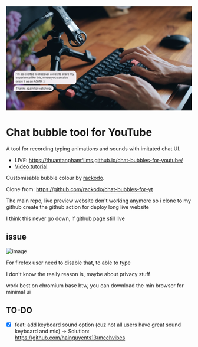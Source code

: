 ![cover](./cover.jpg)

Chat bubble tool for YouTube
============================

A tool for recording typing animations and sounds with imitated chat UI.

- LIVE: https://thuantanphamfilms.github.io/chat-bubbles-for-youtube/
- [Video tutorial](https://youtu.be/zu_vqAWHy_E)

Customisable bubble colour by [rackodo](https://github.com/rackodo).

Clone from: https://github.com/rackodo/chat-bubbles-for-yt

The main repo, live preview website don't working anymore so i clone to my github create the github action for deploy long live website

I think this never go down, if github page still live


## issue

![image](https://github.com/licitfree/chat-bubbles-for-youtube/assets/40050527/da7f8c8c-ecbc-49af-bad7-02b7b15fea8e)

For firefox user need to disable that, to able to type

I don't know the really reason is, maybe about privacy stuff

work best on chromium base btw, you can download the min browser for minimal ui 

## TO-DO

- [x] feat: add keyboard sound option (cuz not all users have great sound keyboard and mic)
-> Solution: https://github.com/hainguyents13/mechvibes
